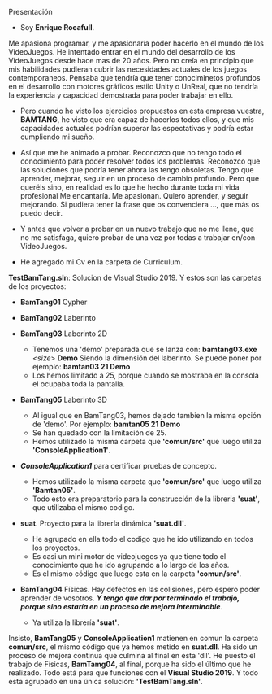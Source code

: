 Presentación
  - Soy **Enrique Rocafull**.
  
  Me apasiona programar, y me apasionaría poder hacerlo en el mundo de los VideoJuegos.
  He intentado entrar en el mundo del desarrollo de los VideoJuegos desde hace mas de 20 años.
  Pero no creía en principio que mis habilidades pudieran cubrir las necesidades actuales de los juegos contemporaneos.
  Pensaba que tendría que tener conociminetos profundos en el desarrollo con motores gráficos estilo Unity o UnReal, que no tendría la experiencia y capacidad demostrada para poder trabajar en ello.
  
  - Pero cuando he visto los ejercicios propuestos en esta empresa vuestra, **BAMTANG**, he visto que era capaz de hacerlos todos ellos, y que mis capacidades actuales podrían superar las espectativas y podría estar cumpliendo mi sueño.
  - Así que me he animado a probar.
Reconozco que no tengo todo el conocimiento para poder resolver todos los problemas.
Reconozco que las soluciones que podría tener ahora las tengo obsoletas.
Tengo que aprender, mejorar, seguir en un proceso de cambio profundo.
Pero que queréis sino, en realidad es lo que he hecho durante toda mi vida profesional
Me encantaría. Me apasionan. Quiero aprender, y seguir mejorando.
Si pudiera tener la frase que os convenciera ..., que más os puedo decir.
  
  - Y antes que volver a probar en un nuevo trabajo que no me llene, que no me satisfaga, quiero probar de una vez por todas a trabajar en/con VideoJuegos.

  - He agregado mi Cv en la carpeta de Curriculum.


**TestBamTang.sln**:  Solucion de Visual Studio 2019. Y estos son las carpetas de los proyectos:
- **BamTang01**  Cypher
  
- **BamTang02**  Laberinto
  
- **BamTang03**  Laberinto 2D
  + Tenemos una 'demo' preparada que se lanza con:    **bamtang03.exe** <*size*> **Demo**   Siendo <size> la dimensión del laberinto. Se puede poner por ejemplo: **bamtan03 21 Demo**
  + Los hemos limitado a 25, porque cuando se mostraba en la consola el ocupaba toda la pantalla.
  
- **BamTang05**  Laberinto 3D
  + Al igual que en BamTang03, hemos dejado tambien la misma opción de 'demo'. Por ejemplo: **bamtan05 21 Demo**
  + Se han quedado con la limitación de 25.
  + Hemos utilizado la misma carpeta que **'comun/src'** que luego utiliza **'ConsoleApplication1'**.
  
- ***ConsoleApplication1*** para certificar pruebas de concepto.
  + Hemos utilizado la misma carpeta que **'comun/src'** que luego utiliza **'Bamtan05'**.
  + Todo esto era preparatorio para la construcción de la libreria **'suat'**, que utilizaba el mismo codigo.

- **suat**.      Proyecto para la librería dinámica **'suat.dll'**.
  + He agrupado en ella todo el codigo que he ido utilizando en todos los proyectos.
  + Es casi un mini motor de videojuegos ya que tiene todo el conocimiento que he ido agrupando a lo largo de los años.
  + Es el mismo código que luego esta en la carpeta **'comun/src'**.
  
- **BamTang04**  Físicas. Hay defectos en las colisiones, pero espero poder aprender de vosotros. ***Y tengo que dar por terminado el trabajo, porque sino estaría en un proceso de mejora interminable***.
  + Ya utiliza la librería **'suat'**.
 
Insisto, **BamTang05** y **ConsoleApplication1** matienen en comun la carpeta **comun/src**, el mismo código que ya hemos metido en **suat.dll**.
Ha sido un proceso de mejora continua que culmina al final en esta 'dll'.
He puesto el trabajo de Físicas, **BamTamg04**, al final, porque ha sido el último que he realizado.
Todo está para que funciones con el **Visual Studio 2019**.
Y todo esta agrupado en una única solución: **'TestBamTang.sln'**.
